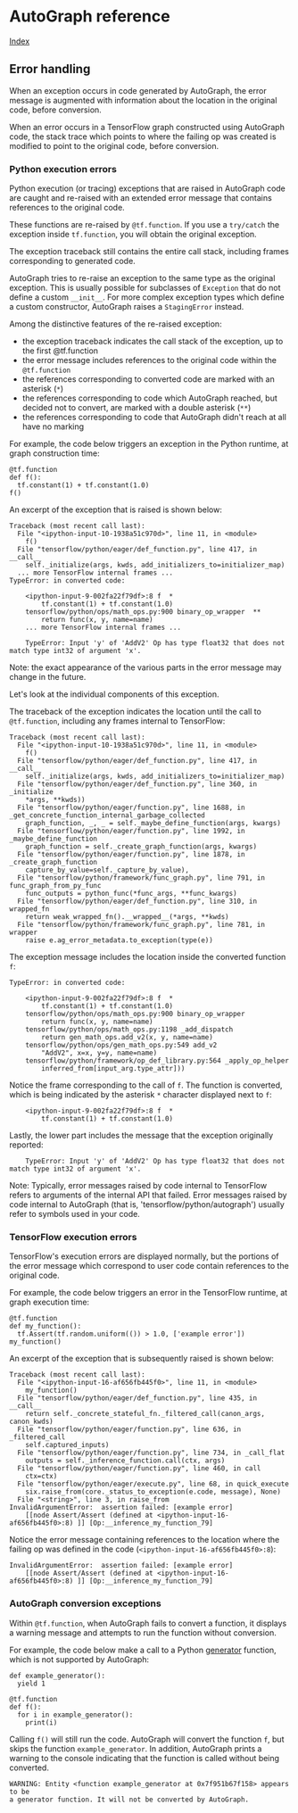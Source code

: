 # AutoGraph reference

[Index](index.md)

## Error handling

When an exception occurs in code generated by AutoGraph, the error message
is augmented with information about the location in the original code,
before conversion.

When an error occurs in a TensorFlow graph constructed using AutoGraph code,
the stack trace which points to where the failing op was created is modified
to point to the original code, before conversion.

### Python execution errors

Python execution (or tracing) exceptions that are raised in AutoGraph code are
caught and re-raised with an extended error message that contains references
to the original code.

These functions are re-raised by `@tf.function`. If you use a `try/catch` the
exception inside `tf.function`, you will obtain the original exception.

The exception traceback still contains the entire call stack, including frames
corresponding to generated code.

AutoGraph tries to re-raise an exception to the same type as the original
exception. This is usually possible for subclasses of
`Exception` that do not define a custom `__init__`. For more complex
exception types which define a custom constructor, AutoGraph raises a
`StagingError` instead.

Among the distinctive features of the re-raised exception:

 * the exception traceback indicates the call stack of the exception, up to the
   first @tf.function
 * the error message includes references to the original code within
   the `@tf.function`
 * the references corresponding to converted code are marked with an
   asterisk (`*`)
 * the references corresponding to code which AutoGraph reached, but decided not
   to convert, are marked with a double asterisk (`**`)
 * the references corresponding to code that AutoGraph didn't reach at all have
   no marking

For example, the code below triggers an exception in the Python runtime, at
graph construction time:

```
@tf.function
def f():
  tf.constant(1) + tf.constant(1.0)
f()
```

An excerpt of the exception that is raised is shown below:

```
Traceback (most recent call last):
  File "<ipython-input-10-1938a51c970d>", line 11, in <module>
    f()
  File "tensorflow/python/eager/def_function.py", line 417, in __call__
    self._initialize(args, kwds, add_initializers_to=initializer_map)
  ... more TensorFlow internal frames ...
TypeError: in converted code:

    <ipython-input-9-002fa22f79df>:8 f  *
        tf.constant(1) + tf.constant(1.0)
    tensorflow/python/ops/math_ops.py:900 binary_op_wrapper  **
        return func(x, y, name=name)
    ... more TensorFlow internal frames ...

    TypeError: Input 'y' of 'AddV2' Op has type float32 that does not match type int32 of argument 'x'.

```

Note: the exact appearance of the various parts in the error message may change
in the future.

Let's look at the individual components of this exception.

The traceback of the exception indicates the location until the call to
`@tf.function`, including any frames internal to TensorFlow:

```
Traceback (most recent call last):
  File "<ipython-input-10-1938a51c970d>", line 11, in <module>
    f()
  File "tensorflow/python/eager/def_function.py", line 417, in __call__
    self._initialize(args, kwds, add_initializers_to=initializer_map)
  File "tensorflow/python/eager/def_function.py", line 360, in _initialize
    *args, **kwds))
  File "tensorflow/python/eager/function.py", line 1688, in _get_concrete_function_internal_garbage_collected
    graph_function, _, _ = self._maybe_define_function(args, kwargs)
  File "tensorflow/python/eager/function.py", line 1992, in _maybe_define_function
    graph_function = self._create_graph_function(args, kwargs)
  File "tensorflow/python/eager/function.py", line 1878, in _create_graph_function
    capture_by_value=self._capture_by_value),
  File "tensorflow/python/framework/func_graph.py", line 791, in func_graph_from_py_func
    func_outputs = python_func(*func_args, **func_kwargs)
  File "tensorflow/python/eager/def_function.py", line 310, in wrapped_fn
    return weak_wrapped_fn().__wrapped__(*args, **kwds)
  File "tensorflow/python/framework/func_graph.py", line 781, in wrapper
    raise e.ag_error_metadata.to_exception(type(e))
```

The exception message includes the location inside the converted function `f`:

```
TypeError: in converted code:

    <ipython-input-9-002fa22f79df>:8 f  *
        tf.constant(1) + tf.constant(1.0)
    tensorflow/python/ops/math_ops.py:900 binary_op_wrapper
        return func(x, y, name=name)
    tensorflow/python/ops/math_ops.py:1198 _add_dispatch
        return gen_math_ops.add_v2(x, y, name=name)
    tensorflow/python/ops/gen_math_ops.py:549 add_v2
        "AddV2", x=x, y=y, name=name)
    tensorflow/python/framework/op_def_library.py:564 _apply_op_helper
        inferred_from[input_arg.type_attr]))
```

Notice the frame corresponding to the call of `f`. The function is converted,
which is being indicated by the asterisk `*` character displayed next to
`f`:

```
    <ipython-input-9-002fa22f79df>:8 f  *
        tf.constant(1) + tf.constant(1.0)
```

Lastly, the lower part includes the message that the exception originally
reported:

```
    TypeError: Input 'y' of 'AddV2' Op has type float32 that does not match type int32 of argument 'x'.
```

Note: Typically, error messages raised by code internal to TensorFlow refers
to arguments of the internal API that failed. Error messages raised by code
internal to AutoGraph (that is, 'tensorflow/python/autograph') usually
refer to symbols used in your code.

### TensorFlow execution errors

TensorFlow's execution errors are displayed normally, but the portions of the
error message which correspond to user code contain references to the original
code.

For example, the code below triggers an error in the TensorFlow runtime, at
graph execution time:

```
@tf.function
def my_function():
  tf.Assert(tf.random.uniform(()) > 1.0, ['example error'])
my_function()
```

An excerpt of the exception that is subsequently raised is shown below:

```
Traceback (most recent call last):
  File "<ipython-input-16-af656fb445f0>", line 11, in <module>
    my_function()
  File "tensorflow/python/eager/def_function.py", line 435, in __call__
    return self._concrete_stateful_fn._filtered_call(canon_args, canon_kwds)
  File "tensorflow/python/eager/function.py", line 636, in _filtered_call
    self.captured_inputs)
  File "tensorflow/python/eager/function.py", line 734, in _call_flat
    outputs = self._inference_function.call(ctx, args)
  File "tensorflow/python/eager/function.py", line 460, in call
    ctx=ctx)
  File "tensorflow/python/eager/execute.py", line 68, in quick_execute
    six.raise_from(core._status_to_exception(e.code, message), None)
  File "<string>", line 3, in raise_from
InvalidArgumentError:  assertion failed: [example error]
    [[node Assert/Assert (defined at <ipython-input-16-af656fb445f0>:8) ]] [Op:__inference_my_function_79]
```

Notice the error message containing references to the location where the failing
op was defined in the code (`<ipython-input-16-af656fb445f0>:8`):

```
InvalidArgumentError:  assertion failed: [example error]
    [[node Assert/Assert (defined at <ipython-input-16-af656fb445f0>:8) ]] [Op:__inference_my_function_79]
```

### AutoGraph conversion exceptions

Within `@tf.function`, when AutoGraph fails to convert a function, it displays
a warning message and attempts to run the function without conversion.

For example, the code below make a call to a Python
[generator](https://wiki.python.org/moin/Generators) function, which is not
supported by AutoGraph:

```
def example_generator():
  yield 1

@tf.function
def f():
  for i in example_generator():
    print(i)
```

Calling `f()` will still run the code. AutoGraph will convert the function `f`,
but skips the function `example_generator`. In addition, AutoGraph prints a
warning to the console indicating that the function is called without being
converted.

```
WARNING: Entity <function example_generator at 0x7f951b67f158> appears to be
a generator function. It will not be converted by AutoGraph.
```
